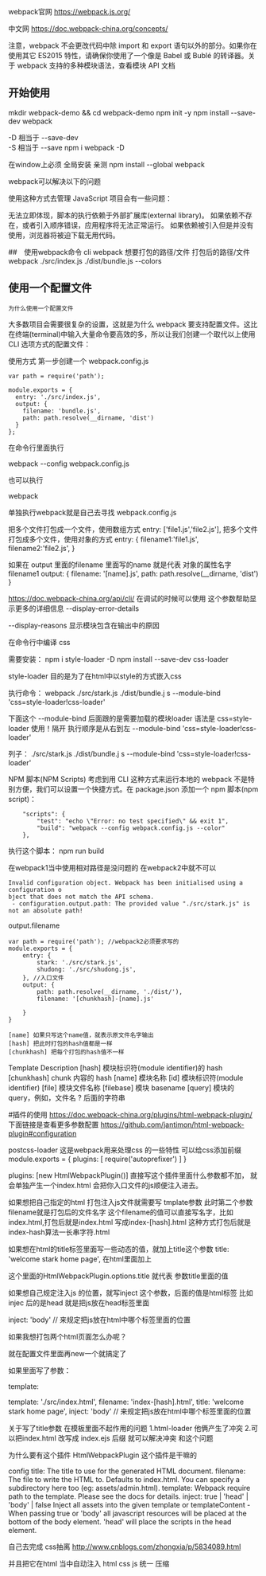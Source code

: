 webpack官网
https://webpack.js.org/

中文网
https://doc.webpack-china.org/concepts/

注意，webpack 不会更改代码中除 import 和 export 语句以外的部分。如果你在使用其它 ES2015 特性，请确保你使用了一个像是 Babel 或 Bublé 的转译器。关于 webpack 支持的多种模块语法，查看模块 API 文档


## 开始使用

mkdir webpack-demo && cd webpack-demo
npm init -y
npm install --save-dev webpack

-D 相当于 --save-dev  
-S 相当于 --save
npm i webpack -D

在window上必须 全局安装 亲测
npm install --global webpack


webpack可以解决以下的问题

使用这种方式去管理 JavaScript 项目会有一些问题：

无法立即体现，脚本的执行依赖于外部扩展库(external library)。
如果依赖不存在，或者引入顺序错误，应用程序将无法正常运行。
如果依赖被引入但是并没有使用，浏览器将被迫下载无用代码。

##　使用webpack命令 cli
webpack 想要打包的路径/文件  打包后的路径/文件
webpack ./src/index.js ./dist/bundle.js --colors

## 使用一个配置文件
    为什么使用一个配置文件
大多数项目会需要很复杂的设置，这就是为什么 webpack 要支持配置文件。这比在终端(terminal)中输入大量命令要高效的多，所以让我们创建一个取代以上使用 CLI 选项方式的配置文件：

使用方式
第一步创建一个 webpack.config.js 

```
var path = require('path');

module.exports = {
  entry: './src/index.js',
  output: {
    filename: 'bundle.js',
    path: path.resolve(__dirname, 'dist')
  }
};
```
在命令行里面执行

webpack --config webpack.config.js

也可以执行 

webpack

单独执行webpack就是自己去寻找 webpack.config.js



把多个文件打包成一个文件，使用数组方式
entry: ['file1.js','file2.js'],
把多个文件打包成多个文件，使用对象的方式
entry: {
    filename1:'file1.js',
    filename2:'file2.js',
}


如果在 output 里面的filename 里面写的name 就是代表 对象的属性名字 filename1
  output: {
    filename: '[name].js',
    path: path.resolve(__dirname, 'dist')
  }









https://doc.webpack-china.org/api/cli/
在调试的时候可以使用
这个参数帮助显示更多的详细信息
--display-error-details

--display-reasons 显示模块包含在输出中的原因


在命令行中编译 css

需要安装：
npm i style-loader -D
npm install --save-dev css-loader

style-loader
目的是为了在html中以style的方式嵌入css

执行命令：
 webpack ./src/stark.js ./dist/bundle.j
s --module-bind 'css=style-loader!css-loader'

下面这个 --module-bind 后面跟的是需要加载的模块loader
语法是 css=style-loader 使用！隔开 
执行顺序是从右到左
--module-bind 'css=style-loader!css-loader'

列子：
./src/stark.js ./dist/bundle.j
s --module-bind 'css=style-loader!css-loader'

NPM 脚本(NPM Scripts)
考虑到用 CLI 这种方式来运行本地的 webpack 不是特别方便，我们可以设置一个快捷方式。在 package.json 添加一个 npm 脚本(npm script)：
```
    "scripts": {
        "test": "echo \"Error: no test specified\" && exit 1",
        "build": "webpack --config webpack.config.js --color"
    },
```
执行这个脚本：
  npm run build


在webpack1当中使用相对路径是没问题的
在webpack2中就不可以
```
Invalid configuration object. Webpack has been initialised using a configuration o
bject that does not match the API schema.
 - configuration.output.path: The provided value "./src/stark.js" is not an absolute path!
```

output.filename

```
var path = require('path'); //webpack2必须要求写的
module.exports = {
    entry: {
        stark: './src/stark.js',
        shudong: './src/shudong.js',
    }, //入口文件
    output: {
        path: path.resolve(__dirname, './dist/'),
        filename: '[chunkhash]-[name].js'
        
    }
}

[name] 如果只写这个name值，就表示原文件名字输出
[hash] 把此时打包的hash值都是一样
[chunkhash] 把每个打包的hash值不一样

```
Template	Description
[hash]
模块标识符(module identifier)的 hash
[chunkhash]
chunk 内容的 hash
[name]
模块名称
[id]
模块标识符(module identifier)
[file]
模块文件名称
[filebase]
模块 basename
[query]
模块的 query，例如，文件名 ? 后面的字符串


#插件的使用
https://doc.webpack-china.org/plugins/html-webpack-plugin/
下面链接是查看更多参数配置
https://github.com/jantimon/html-webpack-plugin#configuration


postcss-loader 这是webpack用来处理css 的一些特性
可以给css添加前缀
module.exports = {
    plugins: [
        require('autoprefixer')
    ]
}

plugins: [new HtmlWebpackPlugin()]
直接写这个插件里面什么参数都不加，
就会单独产生一个index.html 会把你入口文件的js顺便注入进去。

如果想把自己指定的html 打包注入js文件就需要写 tmplate参数
此时第二个参数filename就是打包后的文件名字
这个filename的值可以直接写名字，比如 index.html,打包后就是index.html
写成index-[hash].html 这种方式打包后就是index-hash算法一长串字符.html


如果想在html的title标签里面写一些动态的值，就加上title这个参数
title: 'welcome stark home page',
在html里面加上    
 <title>
        <%= HtmlWebpackPlugin.options.title %>
    </title>
    这个里面的HtmlWebpackPlugin.options.title 就代表 参数title里面的值


如果想自己规定注入js 的位置，就写inject 这个参数，后面的值是html标签
比如injec 后的是head 就是把js放在head标签里面

inject: 'body' // 来规定把js放在html中哪个标签里面的位置


如果我想打包两个html页面怎么办呢？

就在配置文件里面再new一个就搞定了


如果里面写了参数：

template:

template: './src/index.html',
            filename: 'index-[hash].html',
            title: 'welcome stark home page',
            inject: 'body' // 来规定把js放在html中哪个标签里面的位置

关于写了title参数 在模板里面不起作用的问题
1.html-loader 他俩产生了冲突
2.可以把index.html  改写成 index.ejs 后缀
就可以解决冲突 和这个问题


为什么要有这个插件
HtmlWebpackPlugin 这个插件是干嘛的

config
title: The title to use for the generated HTML document.
filename: The file to write the HTML to. Defaults to index.html. You can specify a subdirectory here too (eg: assets/admin.html).
template: Webpack require path to the template. Please see the docs for details.
inject: true | 'head' | 'body' | false Inject all assets into the given template or templateContent - When passing true or 'body' all javascript resources will be placed at the bottom of the body element. 'head' will place the scripts in the head element.


自己去完成 css抽离
http://www.cnblogs.com/zhongxia/p/5834089.html

并且把它在html 当中自动注入
html
css 
js 
统一 压缩